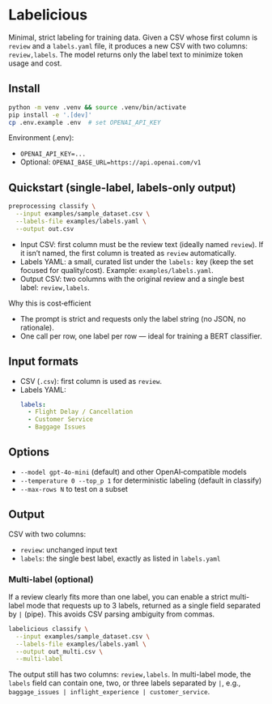 # Labelicious

Minimal, strict labeling for training data. Given a CSV whose first column is `review` and a `labels.yaml` file, it produces a new CSV with two columns: `review,labels`. The model returns only the label text to minimize token usage and cost.

## Install

```bash
python -m venv .venv && source .venv/bin/activate
pip install -e '.[dev]'
cp .env.example .env  # set OPENAI_API_KEY
```

Environment (.env):
- `OPENAI_API_KEY=...`
- Optional: `OPENAI_BASE_URL=https://api.openai.com/v1`

## Quickstart (single-label, labels-only output)

```bash
preprocessing classify \
  --input examples/sample_dataset.csv \
  --labels-file examples/labels.yaml \
  --output out.csv
```

- Input CSV: first column must be the review text (ideally named `review`). If it isn’t named, the first column is treated as `review` automatically.
- Labels YAML: a small, curated list under the `labels:` key (keep the set focused for quality/cost). Example: `examples/labels.yaml`.
- Output CSV: two columns with the original review and a single best label: `review,labels`.

Why this is cost‑efficient
- The prompt is strict and requests only the label string (no JSON, no rationale).
- One call per row, one label per row — ideal for training a BERT classifier.

## Input formats

- CSV (`.csv`): first column is used as `review`.
- Labels YAML:
  ```yaml
  labels:
    - Flight Delay / Cancellation
    - Customer Service
    - Baggage Issues
  ```

## Options

- `--model gpt-4o-mini` (default) and other OpenAI‑compatible models
- `--temperature 0 --top_p 1` for deterministic labeling (default in classify)
- `--max-rows N` to test on a subset

## Output

CSV with two columns:
- `review`: unchanged input text
- `labels`: the single best label, exactly as listed in `labels.yaml`
### Multi-label (optional)

If a review clearly fits more than one label, you can enable a strict multi-label mode that requests up to 3 labels, returned as a single field separated by `|` (pipe). This avoids CSV parsing ambiguity from commas.

```bash
labelicious classify \
  --input examples/sample_dataset.csv \
  --labels-file examples/labels.yaml \
  --output out_multi.csv \
  --multi-label
```

The output still has two columns: `review,labels`. In multi-label mode, the `labels` field can contain one, two, or three labels separated by `|`, e.g., `baggage_issues | inflight_experience | customer_service`.
